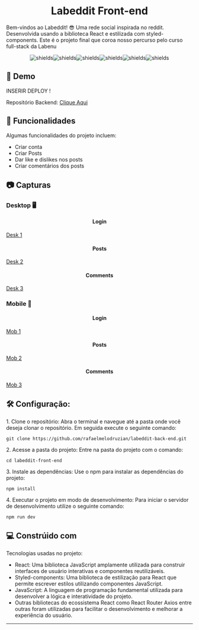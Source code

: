 <h1 align="center" id="title">Labeddit Front-end</h1>

<p id="description">Bem-vindos ao Labeddit! 😎 Uma rede social inspirada no reddit. Desenvolvida usando a biblioteca React e estilizada com styled-components. Este é o projeto final que coroa nosso percurso pelo curso full-stack da Labenu </p>

<p align="center"><img src="https://img.shields.io/badge/react-%2320232a.svg?style=for-the-badge&amp;logo=react&amp;logoColor=%2361DAFB" alt="shields"><img src="https://img.shields.io/badge/React_Router-CA4245?style=for-the-badge&amp;logo=react-router&amp;logoColor=white" alt="shields"><img src="https://img.shields.io/badge/styled--components-DB7093?style=for-the-badge&amp;logo=styled-components&amp;logoColor=white" alt="shields"><img src="https://img.shields.io/badge/javascript-%23323330.svg?style=for-the-badge&amp;logo=javascript&amp;logoColor=%23F7DF1E" alt="shields"><img src="https://img.shields.io/badge/html5-%23E34F26.svg?style=for-the-badge&amp;logo=html5&amp;logoColor=white" alt="shields"><img src="https://img.shields.io/badge/css3-%231572B6.svg?style=for-the-badge&amp;logo=css3&amp;logoColor=white" alt="shields"></p>

<h2>🚀 Demo</h2>


INSERIR DEPLOY ! 

Repositório Backend: [Clique Aqui](https://github.com/rafaelmelodruzian/labeddit-back-end)
  
<h2>🧐 Funcionalidades</h2>

Algumas funcionalidades do projeto incluem:

*   Criar conta
*   Criar Posts
*   Dar like e dislikes nos posts
*   Criar comentários dos posts

<h2>📷 Capturas</h2>

<h3>Desktop 🖥️</h3>

<h4 align="center">Login</h4>

[Desk 1](https://raw.githubusercontent.com/rafaelmelodruzian/labeddit-front-end/main/src/assets/Desk%201)

<h4 align="center">Posts</h4>

[Desk 2](https://github.com/rafaelmelodruzian/labeddit-front-end/blob/main/src/assets/Desk%202.png)

<h4 align="center">Comments</h4>

[Desk 3](https://github.com/rafaelmelodruzian/labeddit-front-end/blob/main/src/assets/Desk%203.png)


<h3>Mobile 📱</h3>
<h4 align="center">Login</h4>

[Mob 1](https://github.com/rafaelmelodruzian/labeddit-front-end/blob/main/src/assets/Mob%201.png)

<h4 align="center">Posts</h4>

[Mob 2](https://github.com/rafaelmelodruzian/labeddit-front-end/blob/main/src/assets/Mob%202.png)

<h4 align="center">Comments</h4>

[Mob 3](https://github.com/rafaelmelodruzian/labeddit-front-end/blob/main/src/assets/Mob%203.png)

<h2>🛠️ Configuração:</h2>

<p>1. Clone o repositório: Abra o terminal e navegue até a pasta onde você deseja clonar o repositório. Em seguida execute o seguinte comando:</p>

```
git clone https://github.com/rafaelmelodruzian/labeddit-back-end.git
```

<p>2. Acesse a pasta do projeto: Entre na pasta do projeto com o comando:</p>

```
cd labeddit-front-end
```

<p>3. Instale as dependências: Use o npm para instalar as dependências do projeto:</p>

```
npm install
```

<p>4. Executar o projeto em modo de desenvolvimento: Para iniciar o servidor de desenvolvimento utilize o seguinte comando:</p>

```
npm run dev
```

  
  
<h2>💻 Constrúido com</h2>

Tecnologias usadas no projeto:

*   React: Uma biblioteca JavaScript amplamente utilizada para construir interfaces de usuário interativas e componentes reutilizáveis.
*   Styled-components: Uma biblioteca de estilização para React que permite escrever estilos utilizando componentes JavaScript.
*   JavaScript: A linguagem de programação fundamental utilizada para desenvolver a lógica e interatividade do projeto.
*   Outras bibliotecas do ecossistema React como React Router Axios entre outras foram utilizadas para facilitar o desenvolvimento e melhorar a experiência do usuário.

---
